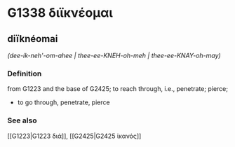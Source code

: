 # G1338 διϊκνέομαι

## diïknéomai

_(dee-ik-neh'-om-ahee | thee-ee-KNEH-oh-meh | thee-ee-KNAY-oh-may)_

### Definition

from G1223 and the base of G2425; to reach through, i.e., penetrate; pierce; 

- to go through, penetrate, pierce

### See also

[[G1223|G1223 διά]], [[G2425|G2425 ἱκανός]]
